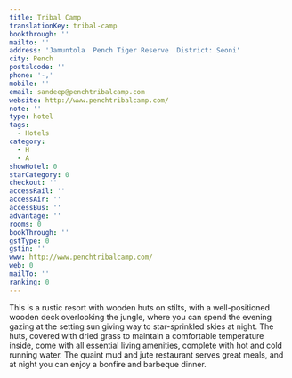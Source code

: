 ```yaml
---
title: Tribal Camp
translationKey: tribal-camp
bookthrough: ''
mailto: ''
address: 'Jamuntola  Pench Tiger Reserve  District: Seoni'
city: Pench
postalcode: ''
phone: '-,'
mobile: ''
email: sandeep@penchtribalcamp.com
website: http://www.penchtribalcamp.com/
note: ''
type: hotel
tags:
  - Hotels
category:
  - H
  - A
showHotel: 0
starCategory: 0
checkout: ''
accessRail: ''
accessAir: ''
accessBus: ''
advantage: ''
rooms: 0
bookThrough: ''
gstType: 0
gstin: ''
www: http://www.penchtribalcamp.com/
web: 0
mailTo: ''
ranking: 0
---
```













This is a rustic resort with wooden huts on stilts, with a well-positioned wooden deck overlooking the jungle, where you can spend the evening gazing at the setting sun giving way to star-sprinkled skies at night. The huts, covered with dried grass to maintain a comfortable temperature inside, come with all essential living amenities, complete with hot and cold running water. The quaint mud and jute restaurant serves great meals, and at night you can enjoy a bonfire and barbeque dinner.